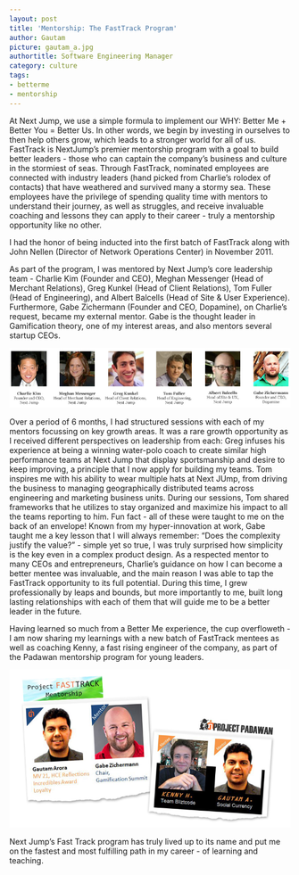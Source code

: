 ```yaml
---
layout: post
title: 'Mentorship: The FastTrack Program'
author: Gautam
picture: gautam_a.jpg
authortitle: Software Engineering Manager
category: culture
tags:
- betterme
- mentorship
---
```


At Next Jump, we use a simple formula to implement our WHY: Better Me + Better You = Better Us. In other words, we begin by investing in ourselves to then help others grow, which leads to a stronger world for all of us. FastTrack is NextJump’s premier mentorship program with a goal to build better leaders - those who can captain the company’s business and culture in the stormiest of seas. Through FastTrack, nominated employees are connected with industry leaders (hand picked from Charlie’s rolodex of contacts) that have weathered and survived many a stormy sea. These employees have the privilege of spending quality time with mentors to understand their journey, as well as struggles, and receive invaluable coaching and lessons they can apply to their career - truly a mentorship opportunity like no other.

I had the honor of being inducted into the first batch of FastTrack along with John Nellen (Director of Network Operations Center) in November 2011.

As part of the program, I was mentored by Next Jump’s core leadership team - Charlie Kim (Founder and CEO), Meghan Messenger (Head of Merchant Relations), Greg Kunkel (Head of Client Relations), Tom Fuller (Head of Engineering), and Albert Balcells (Head of Site & User Experience). Furthermore, Gabe Zichermann (Founder and CEO, Dopamine), on Charlie’s request, became my external mentor. Gabe is the thought leader in Gamification theory, one of my interest areas, and also mentors several startup CEOs.

![NxJ's Core Leadership Team](/images/mentorship-the-fasttrack-program-1.jpg)

Over a period of 6 months, I had structured sessions with each of my mentors focussing on key growth areas. It was a rare growth opportunity as I received different perspectives on leadership from each: Greg infuses his experience at being a winning water-polo coach to create similar high performance teams at Next Jump that display sportsmanship and desire to keep improving, a principle that I now apply for building my teams. Tom inspires me with his ability to wear multiple hats at Next JUmp, from driving the business to managing geographically distributed teams across engineering and marketing business units. During our sessions, Tom shared frameworks that he utilizes to stay organized and maximize his impact to all the teams reporting to him. Fun fact - all of these were taught to me on the back of an envelope! Known from my hyper-innovation at work, Gabe taught me a key lesson that I will always remember: “Does the complexity justify the value?” - simple yet so true, I was truly surprised how simplicity is the key even in a complex product design. As a respected mentor to many CEOs and entrepreneurs, Charlie’s guidance on how I can become a better mentee was invaluable, and the main reason I was able to tap the FastTrack opportunity to its full potential. During this time, I grew professionally by leaps and bounds, but more importantly to me, built long lasting relationships with each of them that will guide me to be a better leader in the future.

Having learned so much from a Better Me experience, the cup overfloweth - I am now sharing my learnings with a new batch of FastTrack mentees as well as coaching Kenny, a fast rising engineer of the company, as part of the Padawan mentorship program for young leaders.

![My mentee](/images/mentorship-the-fasttrack-program-2.jpg)

Next Jump’s Fast Track program has truly lived up to its name and put me on the fastest and most fulfilling path in my career - of learning and teaching.
